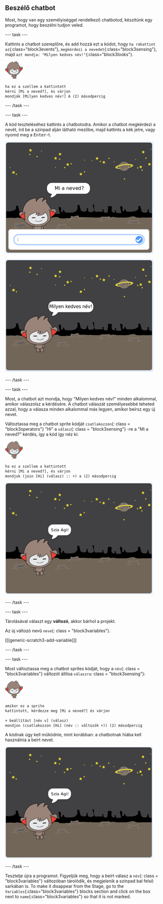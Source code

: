 ## Beszélő chatbot

Most, hogy van egy személyiséggel rendelkező chatbotod, készítünk egy programot, hogy beszélni tudjon veled.

\--- task \---

Kattints a chatbot szereplőre, és add hozzá ezt a kódot, hogy `ha rákattint az`{:class="block3events"}, `megkérdezi a nevedet`{:class="block3sensing"}, majd `azt mondja: "Milyen kedves név!"`{:class="block3looks"}.

![nano sprite](images/nano-sprite.png)

```blocks3
ha ez a szellem a kattintott
kérni [Mi a neved?], és várjon
mondják [Milyen kedves név!] A (2) másodpercig
```

\--- /task \---

\--- task \---

A kód teszteléséhez kattints a chatbotodra. Amikor a chatbot megkérdezi a nevét, írd be a színpad alján látható mezőbe, majd kattints a kék jelre, vagy nyomd meg a <kbd>Enter</kbd>-t.

![ChatBot válasz tesztelése](images/chatbot-ask-test1.png)

![ChatBot válasz tesztelése](images/chatbot-ask-test2.png)

\--- /task \---

\--- task \---

Most, a chatbot azt mondja, hogy "Milyen kedves név!" minden alkalommal, amikor válaszolsz a kérdésére. A chatbot válaszát személyesebbé teheted azzal, hogy a válasza minden alkalommal más legyen, amikor beírsz egy új nevet.

Változtassa meg a chatbot sprite kódját `csatlakozzon`{: class = "block3operators"} "Hi" a `válasz`{: class = "block3sensing"} -re a "Mi a neved?" kérdés, így a kód így néz ki:

![nano sprite](images/nano-sprite.png)

```blocks3
ha ez a szellem a kattintott
kérni [Mi a neved?], és várjon
mondjuk (join [Hi] (válasz) :: +) a (2) másodpercig
```

![Testreszabott válasz tesztelése](images/chatbot-answer-test.png)

\--- /task \---

\--- task \---

Tárolásával választ egy **változó**, akkor bárhol a projekt.

Az új változó nevű `neve`{: class = "block3variables"}.

[[[generic-scratch3-add-variable]]]

\--- /task \---

\--- task \---

Most változtassa meg a chatbot sprites kódját, hogy a `név`{: class = "block3variables"} változót állítsa `válaszra`: class = "block3sensing"}:

![nano sprite](images/nano-sprite.png)

```blocks3
amikor ez a sprite
kattintott, kérdezze meg [Mi a neved?] és várjon

+ beállítást [név v] (válasz)
mondjon (csatlakozzon [Hi] (név :: változók +)) (2) másodpercig
```

A kódnak úgy kell működnie, mint korábban: a chatbotnak hiába kell használnia a beírt nevet.

![Testreszabott válasz tesztelése](images/chatbot-answer-test.png)

\--- /task \---

Tesztelje újra a programot. Figyeljük meg, hogy a beírt válasz a `név`{: class = "block3variables"} változóban tárolódik, és megjelenik a színpad bal felső sarkában is. To make it disappear from the Stage, go to the `Variables`{:class="block3variables"} blocks section and click on the box next to `name`{:class="block3variables"} so that it is not marked.